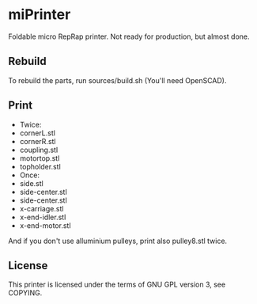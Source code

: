 miPrinter
=========

Foldable micro RepRap printer. Not ready for production, but almost done.

Rebuild
-------

To rebuild the parts, run sources/build.sh (You'll need OpenSCAD).

Print
-----

* Twice:
 * cornerL.stl
 * cornerR.stl
 * coupling.stl
 * motortop.stl
 * topholder.stl
* Once:
 * side.stl
 * side-center.stl
 * side-center.stl
 * x-carriage.stl
 * x-end-idler.stl
 * x-end-motor.stl

And if you don't use alluminium pulleys, print also  pulley8.stl twice.

License
-------

This printer is licensed under the terms of GNU GPL version 3, see COPYING.
